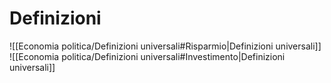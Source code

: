 # Definizioni
![[Economia politica/Definizioni universali#Risparmio|Definizioni universali]]
![[Economia politica/Definizioni universali#Investimento|Definizioni universali]]

